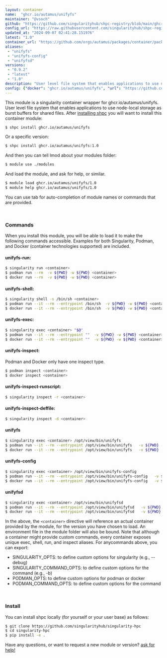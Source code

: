 ```yaml
---
layout: container
name:  "ghcr.io/autamus/unifyfs"
maintainer: "@vsoch"
github: "https://github.com/singularityhub/shpc-registry/blob/main/ghcr.io/autamus/unifyfs/container.yaml"
config_url: "https://raw.githubusercontent.com/singularityhub/shpc-registry/main/ghcr.io/autamus/unifyfs/container.yaml"
updated_at: "2024-09-07 02:41:28.151976"
latest: "1.0"
container_url: "https://github.com/orgs/autamus/packages/container/package/unifyfs"
aliases:
 - "unifyfs"
 - "unifyfs-config"
 - "unifyfsd"
versions:
 - "0.9.2"
 - "latest"
 - "1.0"
description: "User level file system that enables applications to use node-local storage as burst buffers for shared files."
config: {"docker": "ghcr.io/autamus/unifyfs", "url": "https://github.com/orgs/autamus/packages/container/package/unifyfs", "maintainer": "@vsoch", "description": "User level file system that enables applications to use node-local storage as burst buffers for shared files.", "latest": {"1.0": "sha256:338c2aa13db3dd72b6cc4294b02663af630560ccda28c59cd9a35403b2420684"}, "tags": {"0.9.2": "sha256:2b2a925b3e1d7fec92bdcf74f93d0e9e2aa278a3e778283ec7d7d7230da83fde", "latest": "sha256:338c2aa13db3dd72b6cc4294b02663af630560ccda28c59cd9a35403b2420684", "1.0": "sha256:338c2aa13db3dd72b6cc4294b02663af630560ccda28c59cd9a35403b2420684"}, "aliases": {"unifyfs": "/opt/view/bin/unifyfs", "unifyfs-config": "/opt/view/bin/unifyfs-config", "unifyfsd": "/opt/view/bin/unifyfsd"}}
---
```


This module is a singularity container wrapper for ghcr.io/autamus/unifyfs.
User level file system that enables applications to use node-local storage as burst buffers for shared files.
After [installing shpc](#install) you will want to install this container module:


```bash
$ shpc install ghcr.io/autamus/unifyfs
```

Or a specific version:

```bash
$ shpc install ghcr.io/autamus/unifyfs:1.0
```

And then you can tell lmod about your modules folder:

```bash
$ module use ./modules
```

And load the module, and ask for help, or similar.

```bash
$ module load ghcr.io/autamus/unifyfs/1.0
$ module help ghcr.io/autamus/unifyfs/1.0
```

You can use tab for auto-completion of module names or commands that are provided.

<br>

### Commands

When you install this module, you will be able to load it to make the following commands accessible.
Examples for both Singularity, Podman, and Docker (container technologies supported) are included.

#### unifyfs-run:

```bash
$ singularity run <container>
$ podman run --rm  -v ${PWD} -w ${PWD} <container>
$ docker run --rm  -v ${PWD} -w ${PWD} <container>
```

#### unifyfs-shell:

```bash
$ singularity shell -s /bin/sh <container>
$ podman run --it --rm --entrypoint /bin/sh  -v ${PWD} -w ${PWD} <container>
$ docker run --it --rm --entrypoint /bin/sh  -v ${PWD} -w ${PWD} <container>
```

#### unifyfs-exec:

```bash
$ singularity exec <container> "$@"
$ podman run --it --rm --entrypoint ""  -v ${PWD} -w ${PWD} <container> "$@"
$ docker run --it --rm --entrypoint ""  -v ${PWD} -w ${PWD} <container> "$@"
```

#### unifyfs-inspect:

Podman and Docker only have one inspect type.

```bash
$ podman inspect <container>
$ docker inspect <container>
```

#### unifyfs-inspect-runscript:

```bash
$ singularity inspect -r <container>
```

#### unifyfs-inspect-deffile:

```bash
$ singularity inspect -d <container>
```


#### unifyfs

```bash
$ singularity exec <container> /opt/view/bin/unifyfs
$ podman run --it --rm --entrypoint /opt/view/bin/unifyfs   -v ${PWD} -w ${PWD} <container> -c " $@"
$ docker run --it --rm --entrypoint /opt/view/bin/unifyfs   -v ${PWD} -w ${PWD} <container> -c " $@"
```


#### unifyfs-config

```bash
$ singularity exec <container> /opt/view/bin/unifyfs-config
$ podman run --it --rm --entrypoint /opt/view/bin/unifyfs-config   -v ${PWD} -w ${PWD} <container> -c " $@"
$ docker run --it --rm --entrypoint /opt/view/bin/unifyfs-config   -v ${PWD} -w ${PWD} <container> -c " $@"
```


#### unifyfsd

```bash
$ singularity exec <container> /opt/view/bin/unifyfsd
$ podman run --it --rm --entrypoint /opt/view/bin/unifyfsd   -v ${PWD} -w ${PWD} <container> -c " $@"
$ docker run --it --rm --entrypoint /opt/view/bin/unifyfsd   -v ${PWD} -w ${PWD} <container> -c " $@"
```



In the above, the `<container>` directive will reference an actual container provided
by the module, for the version you have chosen to load. An environment file in the
module folder will also be bound. Note that although a container
might provide custom commands, every container exposes unique exec, shell, run, and
inspect aliases. For anycommands above, you can export:

 - SINGULARITY_OPTS: to define custom options for singularity (e.g., --debug)
 - SINGULARITY_COMMAND_OPTS: to define custom options for the command (e.g., -b)
 - PODMAN_OPTS: to define custom options for podman or docker
 - PODMAN_COMMAND_OPTS: to define custom options for the command

<br>

### Install

You can install shpc locally (for yourself or your user base) as follows:

```bash
$ git clone https://github.com/singularityhub/singularity-hpc
$ cd singularity-hpc
$ pip install -e .
```

Have any questions, or want to request a new module or version? [ask for help!](https://github.com/singularityhub/singularity-hpc/issues)